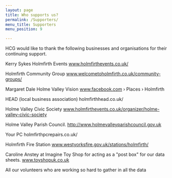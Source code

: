```yaml
---
layout: page
title: Who supports us?
permalink: /Supporters/
menu_title: Supporters
menu_position: 9

---
```

HCG would like to thank the following businesses and organisations for their continuing support.

Kerry Sykes
Holmfirth Events www.holmfirthevents.co.uk/‎

Holmfirth Community Group www.welcometoholmfirth.co.uk/community-groups/

Margaret Dale
Holme Valley Vision  www.facebook.com › Places › Holmfirth

HEAD (local business association) holmfirthhead.co.uk/

Holme Valley Civic Society www.holmfirthevents.co.uk/organizer/holme-valley-civic-society

Holme Valley Parish Council. http://www.holmevalleyparishcouncil.gov.uk

Your PC holmfirthpcrepairs.co.uk/

Holmfirth Fire Station www.westyorksfire.gov.uk/stations/holmfirth/

Caroline Anstey at Imagine Toy Shop for acting as a "post box" for our data sheets. www.toyshopuk.co.uk

All our volunteers who are working so hard to gather in all the data
